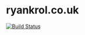 # ryankrol.co.uk

[![Build Status](https://travis-ci.org/RyanMKrol/ryankrol.co.uk.svg?branch=master)](https://travis-ci.org/RyanMKrol/ryankrol.co.uk)
